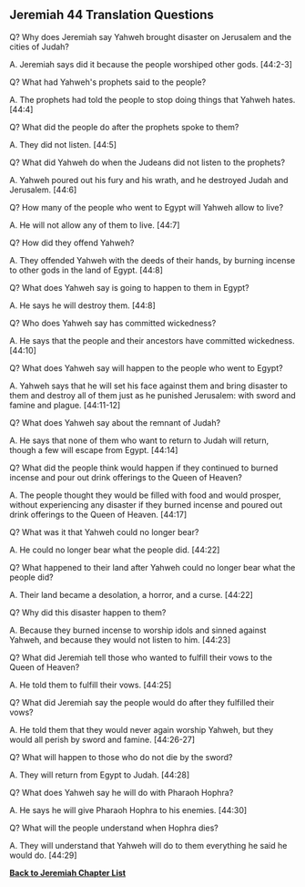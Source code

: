 ## Jeremiah 44 Translation Questions ##

Q? Why does Jeremiah say Yahweh brought disaster on Jerusalem and the cities of Judah?

A. Jeremiah says did it because the people worshiped other gods. [44:2-3]

Q? What had Yahweh's prophets said to the people?

A. The prophets had told the people to stop doing things that Yahweh hates. [44:4]

Q? What did the people do after the prophets spoke to them?

A. They did not listen. [44:5]

Q? What did Yahweh do when the Judeans did not listen to the prophets?

A. Yahweh poured out his fury and his wrath, and he destroyed Judah and Jerusalem. [44:6]

Q? How many of the people who went to Egypt will Yahweh allow to live?

A. He will not allow any of them to live. [44:7]

Q? How did they offend Yahweh?

A. They offended Yahweh with the deeds of their hands, by burning incense to other gods in the land of Egypt. [44:8]

Q? What does Yahweh say is going to happen to them in Egypt?

A. He says he will destroy them. [44:8]

Q? Who does Yahweh say has committed wickedness?

A. He says that the people and their ancestors have committed wickedness. [44:10]

Q? What does Yahweh say will happen to the people who went to Egypt?

A. Yahweh says that he will set his face against them and bring disaster to them and destroy all of them just as he punished Jerusalem: with sword and famine and plague. [44:11-12]

Q? What does Yahweh say about the remnant of Judah?

A. He says that none of them who want to return to Judah will return, though a few will escape from Egypt. [44:14]

Q? What did the people think would happen if they continued to burned incense and pour out drink offerings to the Queen of Heaven?

A. The people thought they would be filled with food and would prosper, without experiencing any disaster if they burned incense and poured out drink offerings to the Queen of Heaven. [44:17]

Q? What was it that Yahweh could no longer bear?

A. He could no longer bear what the people did. [44:22]

Q? What happened to their land after Yahweh could no longer bear what the people did?

A. Their land became a desolation, a horror, and a curse. [44:22]

Q? Why did this disaster happen to them?

A. Because they burned incense to worship idols and sinned against Yahweh, and because they would not listen to him. [44:23]

Q? What did Jeremiah tell those who wanted to fulfill their vows to the Queen of Heaven?

A. He told them to fulfill their vows. [44:25]

Q? What did Jeremiah say the people would do after they fulfilled their vows?

A. He told them that they would never again worship Yahweh, but they would all perish by sword and famine. [44:26-27]

Q? What will happen to those who do not die by the sword?

A. They will return from Egypt to Judah. [44:28]

Q? What does Yahweh say he will do with Pharaoh Hophra?

A. He says he will give Pharaoh Hophra to his enemies. [44:30]

Q? What will the people understand when Hophra dies?

A. They will understand that Yahweh will do to them everything he said he would do. [44:29]

__[Back to Jeremiah Chapter List](./)__

